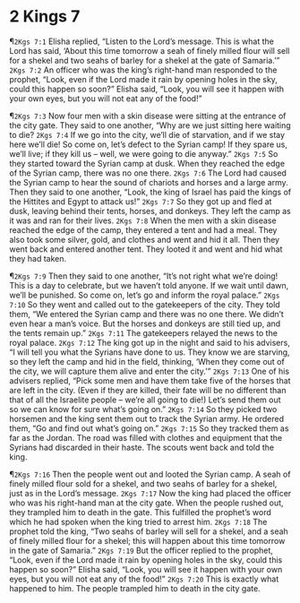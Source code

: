 # 2 Kings 7

¶`2Kgs 7:1` Elisha replied, “Listen to the Lord’s message. This is what the Lord has said, ‘About this time tomorrow a seah of finely milled flour will sell for a shekel and two seahs of barley for a shekel at the gate of Samaria.’”
`2Kgs 7:2` An officer who was the king’s right-hand man responded to the prophet, “Look, even if the Lord made it rain by opening holes in the sky, could this happen so soon?” Elisha said, “Look, you will see it happen with your own eyes, but you will not eat any of the food!”

¶`2Kgs 7:3` Now four men with a skin disease were sitting at the entrance of the city gate. They said to one another, “Why are we just sitting here waiting to die?
`2Kgs 7:4` If we go into the city, we’ll die of starvation, and if we stay here we’ll die! So come on, let’s defect to the Syrian camp! If they spare us, we’ll live; if they kill us – well, we were going to die anyway.”
`2Kgs 7:5` So they started toward the Syrian camp at dusk. When they reached the edge of the Syrian camp, there was no one there.
`2Kgs 7:6` The Lord had caused the Syrian camp to hear the sound of chariots and horses and a large army. Then they said to one another, “Look, the king of Israel has paid the kings of the Hittites and Egypt to attack us!”
`2Kgs 7:7` So they got up and fled at dusk, leaving behind their tents, horses, and donkeys. They left the camp as it was and ran for their lives.
`2Kgs 7:8` When the men with a skin disease reached the edge of the camp, they entered a tent and had a meal. They also took some silver, gold, and clothes and went and hid it all. Then they went back and entered another tent. They looted it and went and hid what they had taken.

¶`2Kgs 7:9` Then they said to one another, “It’s not right what we’re doing! This is a day to celebrate, but we haven’t told anyone. If we wait until dawn, we’ll be punished. So come on, let’s go and inform the royal palace.”
`2Kgs 7:10` So they went and called out to the gatekeepers of the city. They told them, “We entered the Syrian camp and there was no one there. We didn’t even hear a man’s voice. But the horses and donkeys are still tied up, and the tents remain up.”
`2Kgs 7:11` The gatekeepers relayed the news to the royal palace.
`2Kgs 7:12` The king got up in the night and said to his advisers, “I will tell you what the Syrians have done to us. They know we are starving, so they left the camp and hid in the field, thinking, ‘When they come out of the city, we will capture them alive and enter the city.’”
`2Kgs 7:13` One of his advisers replied, “Pick some men and have them take five of the horses that are left in the city. (Even if they are killed, their fate will be no different than that of all the Israelite people – we’re all going to die!) Let’s send them out so we can know for sure what’s going on.”
`2Kgs 7:14` So they picked two horsemen and the king sent them out to track the Syrian army. He ordered them, “Go and find out what’s going on.”
`2Kgs 7:15` So they tracked them as far as the Jordan. The road was filled with clothes and equipment that the Syrians had discarded in their haste. The scouts went back and told the king.

¶`2Kgs 7:16` Then the people went out and looted the Syrian camp. A seah of finely milled flour sold for a shekel, and two seahs of barley for a shekel, just as in the Lord’s message.
`2Kgs 7:17` Now the king had placed the officer who was his right-hand man at the city gate. When the people rushed out, they trampled him to death in the gate. This fulfilled the prophet’s word which he had spoken when the king tried to arrest him.
`2Kgs 7:18` The prophet told the king, “Two seahs of barley will sell for a shekel, and a seah of finely milled flour for a shekel; this will happen about this time tomorrow in the gate of Samaria.”
`2Kgs 7:19` But the officer replied to the prophet, “Look, even if the Lord made it rain by opening holes in the sky, could this happen so soon?” Elisha said, “Look, you will see it happen with your own eyes, but you will not eat any of the food!”
`2Kgs 7:20` This is exactly what happened to him. The people trampled him to death in the city gate.
